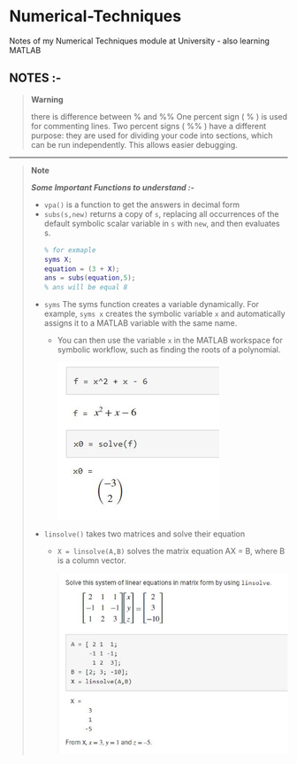# Numerical-Techniques
Notes of my Numerical Techniques module at University - also learning MATLAB


## NOTES :-
> **Warning**
>
> there is difference between % and %% 
> One percent sign ( % ) is used for commenting lines. Two percent signs ( %% ) have a different purpose: they are used for dividing your code into sections, which can be run independently. This allows easier debugging.
---
> **Note**
>
> ***Some Important Functions to understand :-***
>
> - `vpa()` is a function to get the answers in decimal form
> - `subs(s,new)` returns a copy of `s`, replacing all occurrences of the default symbolic scalar variable in `s` with `new`, and then evaluates s.
>   ```matlab
>   % for exmaple
>   syms X;
>   equation = (3 + X);
>   ans = subs(equation,5);
>   % ans will be equal 8
>   ```
> - `syms` The syms function creates a variable dynamically. For example, `syms x` creates the symbolic variable `x` and automatically assigns it to a MATLAB variable with the same name.
>   - You can then use the variable `x` in the MATLAB workspace for symbolic workflow, such as finding the roots of a polynomial.
>
>     ![Example](images/solveExample.JPG)
> - `linsolve()` takes two matrices and solve their equation
>   - `X = linsolve(A,B)` solves the matrix equation AX = B, where B is a column vector.
>
>     ![Example](images/linsolveExample.JPG)

